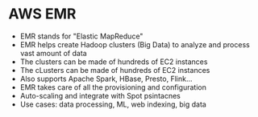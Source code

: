 # AWS EMR

- EMR stands for "Elastic MapReduce"
- EMR helps create Hadoop clusters (Big Data) to analyze and process vast amount of data
- The clusters can be made of hundreds of EC2 instances
- The cLusters can be made of hundreds of EC2 instances
- Also supports Apache Spark, HBase, Presto, Flink...
- EMR takes care of all the provisioning and configuration
- Auto-scaling and integrate with Spot psintacnes
- Use cases: data processing, ML, web indexing, big data
